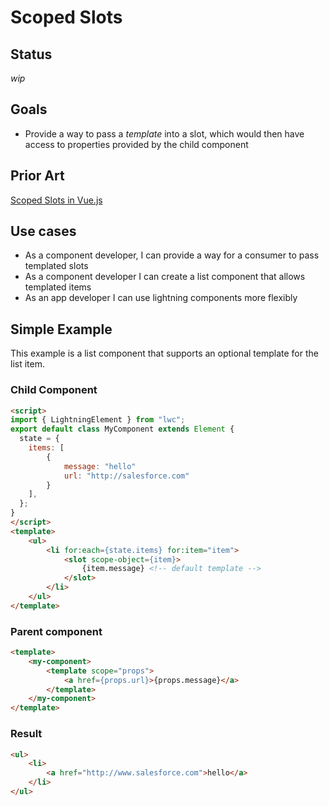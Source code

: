 # Scoped Slots

## Status

_wip_

## Goals

* Provide a way to pass a _template_ into a slot, which would then have access to properties provided by the child component

## Prior Art

[Scoped Slots in Vue.js](https://vuejs.org/v2/guide/components.html#Scoped-Slots)

## Use cases

* As a component developer, I can provide a way for a consumer to pass templated slots
* As a component developer I can create a list component that allows templated items
* As an app developer I can use lightning components more flexibly

## Simple Example

This example is a list component that supports an optional template for the list item.

### Child Component

```html
<script>
import { LightningElement } from "lwc";
export default class MyComponent extends Element {
  state = {
    items: [
        {
            message: "hello"
            url: "http://salesforce.com"
        }
    ],
  };
}
</script>
<template>
    <ul>
        <li for:each={state.items} for:item="item">
            <slot scope-object={item}>
                {item.message} <!-- default template -->
            </slot>
        </li>
    </ul>
</template>
```

### Parent component

```html
<template>
    <my-component>
        <template scope="props">
            <a href={props.url}>{props.message}</a>
        </template>
    </my-component>
</template>
```

### Result

```html
<ul>
    <li>
        <a href="http://www.salesforce.com">hello</a>
    </li>
</ul>
```

